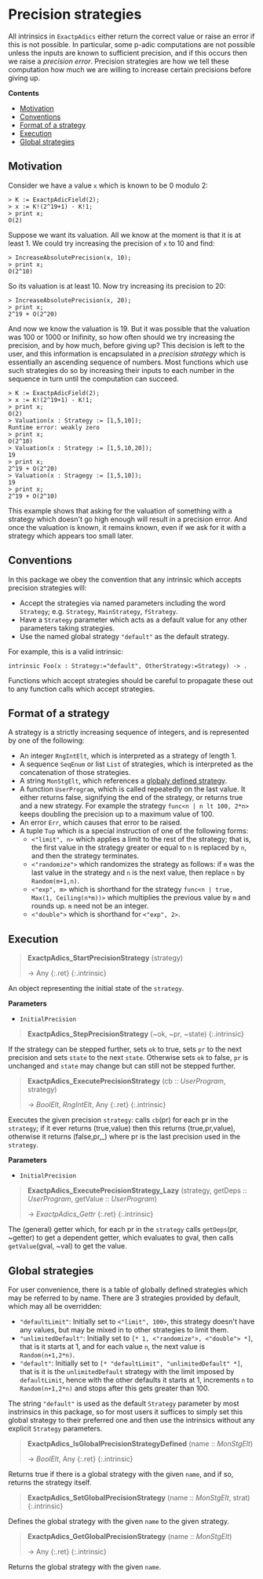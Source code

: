 # Precision strategies


All intrinsics in `ExactpAdics` either return the correct value or raise an error if this is not possible. In particular, some p-adic computations are not possible unless the inputs are known to sufficient precision, and if this occurs then we raise a *precision error*. Precision strategies are how we tell these computation how much we are willing to increase certain precisions before giving up.


**Contents**
* [Motivation](#motivation)
* [Conventions](#conventions)
* [Format of a strategy](#format-of-a-strategy)
* [Execution](#execution)
* [Global strategies](#global-strategies)


## Motivation


Consider we have a value `x` which is known to be 0 modulo 2:

```
> K := ExactpAdicField(2);
> x := K!(2^19+1) - K!1;
> print x;
O(2)
```

Suppose we want its valuation. All we know at the moment is that it is at least 1. We could try increasing the precision of `x` to 10 and find:

```
> IncreaseAbsolutePrecision(x, 10);
> print x;
O(2^10)
```

So its valuation is at least 10. Now try increasing its precision to 20:

```
> IncreaseAbsolutePrecision(x, 20);
> print x;
2^19 + O(2^20)
```

And now we know the valuation is 19. But it was possible that the valuation was 100 or 1000 or Inifinity, so how often should we try increasing the precision, and by how much, before giving up? This decision is left to the user, and this information is encapsulated in a *precision strategy* which is essentially an ascending sequence of numbers. Most functions which use such strategies do so by increasing their inputs to each number in the sequence in turn until the computation can succeed.

```
> K := ExactpAdicField(2);
> x := K!(2^19+1) - K!1;
> print x;
O(2)
> Valuation(x : Strategy := [1,5,10]);
Runtime error: weakly zero
> print x;
O(2^10)
> Valuation(x : Strategy := [1,5,10,20]);
19
> print x;
2^19 + O(2^20)
> Valuation(x : Stragegy := [1,5,10]);
19
> print x;
2^19 + O(2^10)
```

This example shows that asking for the valuation of something with a strategy which doesn't go high enough will result in a precision error. And once the valuation is known, it remains known, even if we ask for it with a strategy which appears too small later.


## Conventions


In this package we obey the convention that any intrinsic which accepts precision strategies will:
- Accept the strategies via named parameters including the word `Strategy`; e.g. `Strategy`, `MainStrategy`, `fStrategy`.
- Have a `Strategy` parameter which acts as a default value for any other parameters taking strategies.
- Use the named global strategy `"default"` as the default strategy.

For example, this is a valid intrinsic:

```
intrinsic Foo(x : Strategy:="default", OtherStrategy:=Strategy) -> .
```

Functions which accept strategies should be careful to propagate these out to any function calls which accept strategies.


## Format of a strategy


A strategy is a strictly increasing sequence of integers, and is represented by one of the following:
- An integer `RngIntElt`, which is interpreted as a strategy of length 1.
- A sequence `SeqEnum` or list `List` of strategies, which is interpreted as the concatenation of those strategies.
- A string `MonStgElt`, which references a [globaly defined strategy](#global-strategies).
- A function `UserProgram`, which is called repeatedly on the last value. It either returns false, signifying the end of the strategy, or returns true and a new strategy. For example the strategy `func<n | n lt 100, 2*n>` keeps doubling the precision up to a maximum value of 100.
- An error `Err`, which causes that error to be raised.
- A tuple `Tup` which is a special instruction of one of the following forms:
  - `<"limit", n>` which applies a limit to the rest of the strategy; that is, the first value in the strategy greater or equal to `n` is replaced by `n`, and then the strategy terminates.
  - `<"randomize">` which randomizes the strategy as follows: if `m` was the last value in the strategy and `n` is the next value, then replace `n` by `Random(m+1,n)`.
  - `<"exp", m>` which is shorthand for the strategy `func<n | true, Max(1, Ceiling(n*m))>` which multiplies the previous value by `m` and rounds up. `m` need not be an integer.
  - `<"double">` which is shorthand for `<"exp", 2>`.

## Execution

> **ExactpAdics_StartPrecisionStrategy** (strategy)
> 
> -> Any
> {:.ret}
{:.intrinsic}

An object representing the initial state of the `strategy`.

**Parameters**
- `InitialPrecision`

> **ExactpAdics_StepPrecisionStrategy** (~ok, ~pr, ~state)
{:.intrinsic}

If the strategy can be stepped further, sets `ok` to true, sets `pr` to the next precision and sets `state` to the next `state`. Otherwise sets `ok` to false, `pr` is unchanged and `state` may change but can still not be stepped further.


> **ExactpAdics_ExecutePrecisionStrategy** (cb :: *UserProgram*, strategy)
> 
> -> *BoolElt*, *RngIntElt*, Any
> {:.ret}
{:.intrinsic}

Executes the given precision `strategy`: calls `cb`(pr) for each pr in the `strategy`; if it ever returns (true,value) then this returns (true,pr,value), otherwise it returns (false,pr,_) where pr is the last precision used in the `strategy`.

**Parameters**
- `InitialPrecision`

> **ExactpAdics_ExecutePrecisionStrategy_Lazy** (strategy, getDeps :: *UserProgram*, getValue :: *UserProgram*)
> 
> -> *ExactpAdics_Gettr*
> {:.ret}
{:.intrinsic}

The (general) getter which, for each pr in the `strategy` calls `getDeps`(pr, ~getter) to get a dependent getter, which evaluates to gval, then calls `getValue`(gval, ~val) to get the value.


## Global strategies


For user convenience, there is a table of globally defined strategies which may be referred to by name. There are 3 strategies provided by default, which may all be overridden:
- `"defaultLimit"`: Initially set to `<"limit", 100>`, this strategy doesn't have any values, but may be mixed in to other strategies to limit them.
- `"unlimitedDefault"`: Initially set to `[* 1, <"randomize">, <"double"> *]`, that is it starts at 1, and for each value `n`, the next value is `Random(n+1,2*n)`.
- `"default"`: Initially set to `[* "defaultLimit", "unlimitedDefault" *]`, that is it is the `unlimitedDefault` strategy with the limit imposed by `defaultLimit`, hence with the other defaults it starts at 1, increments `n` to `Random(n+1,2*n)` and stops after this gets greater than 100.

The string `"default"` is used as the default `Strategy` parameter by most instrinsics in this package, so for most users it suffices to simply set this global strategy to their preferred one and then use the intrinsics without any explicit `Strategy` parameters.

> **ExactpAdics_IsGlobalPrecisionStrategyDefined** (name :: *MonStgElt*)
> 
> -> *BoolElt*, Any
> {:.ret}
{:.intrinsic}

Returns true if there is a global strategy with the given `name`, and if so, returns the strategy itself.


> **ExactpAdics_SetGlobalPrecisionStrategy** (name :: *MonStgElt*, strat)
{:.intrinsic}

Defines the global strategy with the given `name` to the given strategy.


> **ExactpAdics_GetGlobalPrecisionStrategy** (name :: *MonStgElt*)
> 
> -> Any
> {:.ret}
{:.intrinsic}

Returns the global strategy with the given `name`.


